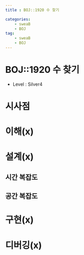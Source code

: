 ```yaml
---
title : BOJ::1920 수 찾기

categories:
    - sweaB
    - BOJ
tag:
    - sweaB
    - BOJ
---
```

# BOJ::1920 수 찾기
[BOJ]:<https://www.acmicpc.net/problem/1920>
- Level : Silver4

# 시사점

# 이해(x)

# 설계(x)

## 시간 복잡도

## 공간 복잡도

# 구현(x)

# 디버깅(x)

